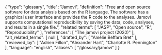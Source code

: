 {
    "type": "glossary",
    "title": "Jamovi",
    "definition": "Free and open source software for data analysis based on the R language. The software has a graphical user interface and provides the R code to the analyses. Jamovi supports computational reproducibility by saving the data, code, analyses, and results in a single file.",
    "related_terms": [
        "JASP",
        "Open source",
        "R",
        "Reproducibility"
    ],
    "references": [
        "The jamovi project (2020)"
    ],
    "alt_related_terms": [
        null
    ],
    "drafted_by": [
        "Amélie Beffara Bret"
    ],
    "reviewed_by": [
        "Adrien Fillon",
        "Alexander Hart",
        "Charlotte R. Pennington"
    ],
    "language": "english",
    "aliases": [
        "/glossary/jamovi"
    ]
}
